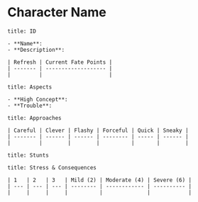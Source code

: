 # Character Name

```ad-abstract
title: ID

- **Name**:
- **Description**:

| Refresh | Current Fate Points |
| ------- | ------------------- |
|         |                     |
```
```ad-abstract
title: Aspects

- **High Concept**:
- **Trouble**:
```

```ad-abstract
title: Approaches

| Careful | Clever | Flashy | Forceful | Quick | Sneaky |
| ------- | ------ | ------ | -------- | ----- | ------ |
|         |        |        |          |       |        |

```

```ad-abstract
title: Stunts

```

```ad-abstract
title: Stress & Consequences

| 1   | 2   | 3   | Mild (2) | Moderate (4) | Severe (6) | 
| --- | --- | --- | -------- | ------------ | ---------- |
|     |     |     |          |              |            |


```
